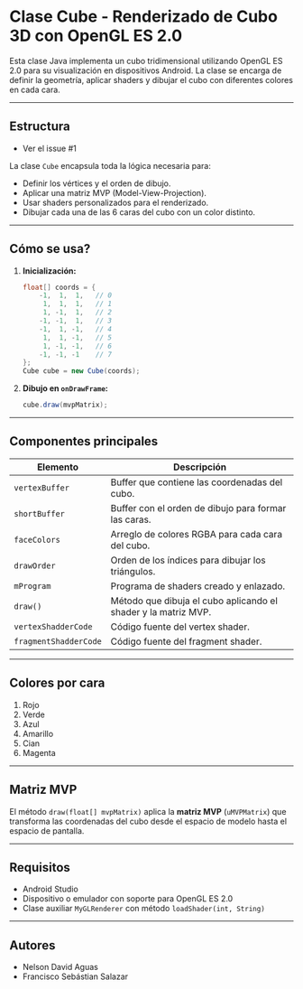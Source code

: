 # Clase Cube - Renderizado de Cubo 3D con OpenGL ES 2.0

Esta clase Java implementa un cubo tridimensional utilizando OpenGL ES 2.0 para su visualización en dispositivos Android. La clase se encarga de definir la geometría, aplicar shaders y dibujar el cubo con diferentes colores en cada cara.

---

## Estructura

- Ver el issue #1

La clase `Cube` encapsula toda la lógica necesaria para:
- Definir los vértices y el orden de dibujo.
- Aplicar una matriz MVP (Model-View-Projection).
- Usar shaders personalizados para el renderizado.
- Dibujar cada una de las 6 caras del cubo con un color distinto.

---

##  Cómo se usa?

1. **Inicialización:**
   ```java
   float[] coords = {
       -1,  1,  1,   // 0
        1,  1,  1,   // 1
        1, -1,  1,   // 2
       -1, -1,  1,   // 3
       -1,  1, -1,   // 4
        1,  1, -1,   // 5
        1, -1, -1,   // 6
       -1, -1, -1    // 7
   };
   Cube cube = new Cube(coords);
   ```

2. **Dibujo en `onDrawFrame`:**
   ```java
   cube.draw(mvpMatrix);
   ```

---

## Componentes principales

| Elemento                  | Descripción |
|---------------------------|-------------|
| `vertexBuffer`            | Buffer que contiene las coordenadas del cubo. |
| `shortBuffer`             | Buffer con el orden de dibujo para formar las caras. |
| `faceColors`              | Arreglo de colores RGBA para cada cara del cubo. |
| `drawOrder`               | Orden de los índices para dibujar los triángulos. |
| `mProgram`                | Programa de shaders creado y enlazado. |
| `draw()`                  | Método que dibuja el cubo aplicando el shader y la matriz MVP. |
| `vertexShadderCode`       | Código fuente del vertex shader. |
| `fragmentShadderCode`     | Código fuente del fragment shader. |

---

## Colores por cara

1. Rojo
2. Verde
3. Azul
4. Amarillo
5. Cian
6. Magenta

---

## Matriz MVP

El método `draw(float[] mvpMatrix)` aplica la **matriz MVP** (`uMVPMatrix`) que transforma las coordenadas del cubo desde el espacio de modelo hasta el espacio de pantalla.

---

##  Requisitos

- Android Studio
- Dispositivo o emulador con soporte para OpenGL ES 2.0
- Clase auxiliar `MyGLRenderer` con método `loadShader(int, String)`

---

## Autores

- Nelson David Aguas
- Francisco Sebástian Salazar
